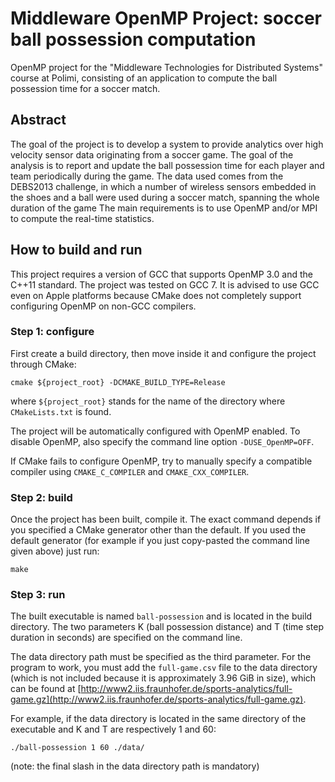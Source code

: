 # Middleware OpenMP Project: soccer ball possession computation

OpenMP project for the "Middleware Technologies for Distributed Systems" course at Polimi, consisting of an application to compute the ball possession time for a soccer match.

## Abstract

The goal of the project is to develop a system to provide analytics over high velocity sensor data originating from a soccer game. The goal of the analysis is to report and update the ball possession time for each player and team periodically during the game. The data used comes from the DEBS2013 challenge, in which a number of wireless sensors embedded in the shoes and a ball were used during a soccer match, spanning the whole duration of the game The main requirements is to use OpenMP and/or MPI to compute the real-time statistics.

## How to build and run

This project requires a version of GCC that supports OpenMP 3.0 and the C++11 standard. The project was tested on GCC 7.
It is advised to use GCC even on Apple platforms because CMake does not completely support configuring OpenMP on non-GCC compilers.

### Step 1: configure

First create a build directory, then move inside it and configure the project through CMake:

```
cmake ${project_root} -DCMAKE_BUILD_TYPE=Release
```

where `${project_root}` stands for the name of the directory where `CMakeLists.txt` is found.

The project will be automatically configured with OpenMP enabled. To disable OpenMP, also specify the command line option `-DUSE_OpenMP=OFF`.

If CMake fails to configure OpenMP, try to manually specify a compatible compiler using `CMAKE_C_COMPILER` and `CMAKE_CXX_COMPILER`.

### Step 2: build

Once the project has been built, compile it. The exact command depends if you specified a CMake generator other than the default. If you used the default generator (for example if you just copy-pasted the command line given above) just run:

```
make
```

### Step 3: run

The built executable is named `ball-possession` and is located in the build directory. The two parameters K (ball possession distance) and T (time step duration in seconds) are specified on the command line. 

The data directory path must be specified as the third parameter. For the program to work, you must add the `full-game.csv` file to the data directory (which is not included because it is approximately 3.96 GiB in size), which can be found  at [http://www2.iis.fraunhofer.de/sports-analytics/full-game.gz](http://www2.iis.fraunhofer.de/sports-analytics/full-game.gz).

For example, if the data directory is located in the same directory of the executable and K and T are respectively 1 and 60:

```
./ball-possession 1 60 ./data/
```

(note: the final slash in the data directory path is mandatory)


